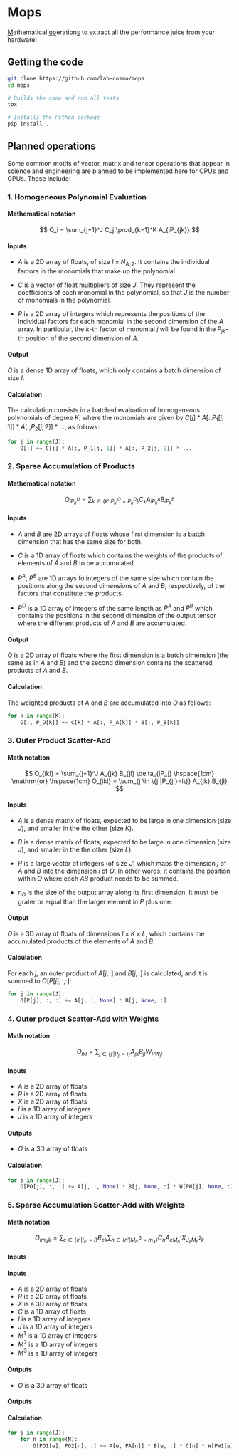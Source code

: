 # Mops

<u>M</u>athematical <u>op</u>eration<u>s</u> to extract all the performance juice from your hardware!

## Getting the code

```bash
git clone https://github.com/lab-cosmo/mops
cd mops

# Builds the code and run all tests
tox

# Installs the Python package
pip install .
```


## Planned operations

Some common motifs of vector, matrix and tensor operations that appear in
science and engineering are planned to be implemented here for CPUs and GPUs.
These include:

### 1. Homogeneous Polynomial Evaluation

#### Mathematical notation

$$ O_i = \sum_{j=1}^J C_j \prod_{k=1}^K A_{iP_{jk}} $$

#### Inputs

- $A$ is a 2D array of floats, of size $I \times N_{A,2}$. It contains the individual factors in the monomials that make up the polynomial.

- $C$ is a vector of float multipliers of size $J$. They represent the coefficients of each monomial in the polynomial, so that $J$ is the number of monomials in the polynomial.

- $P$ is a 2D array of integers which represents the positions of the individual factors for each monomial in the second dimension of the $A$ array. In particular, the $k$-th factor of monomial $j$ will be found in the $P_{jk}$-th position of the second dimension of $A$.

#### Output

$O$ is a dense 1D array of floats, which only contains a batch dimension of size $I$.

#### Calculation

The calculation consists in a batched evaluation of homogeneous polynomials of degree $K$, where the monomials are given by $C[j] * A[:, P_1[j, 1]] * A[:, P_2[j, 2]] * \dots$, as follows:

```python
for j in range(J):
    O[:] += C[j] * A[:, P_1[j, 1]] * A[:, P_2[j, 2]] * ...
```

### 2. Sparse Accumulation of Products

#### Mathematical notation

$$ O_{iP_k^O} = \sum_{k \in \{k'|P^O_{k'}=P^O_k\}} C_k A_{iP_k^A} B_{iP_k^B} $$

#### Inputs

- $A$ and $B$ are 2D arrays of floats whose first dimension is a batch dimension that has the same size for both. 

- $C$ is a 1D array of floats which contains the weights of the products of elements of $A$ and $B$ to be accumulated.

- $P^A$, $P^B$ are 1D arrays fo integers of the same size which contain the positions along the second dimensions of $A$ and $B$, respectively, of the factors that constitute the products.

- $P^O$ is a 1D array of integers of the same length as $P^A$ and $P^B$ which contains the positions in the second dimension of the output tensor where the different products of $A$ and $B$ are accumulated.

#### Output

$O$ is a 2D array of floats where the first dimension is a batch dimension (the same as in $A$ and $B$) and the second dimension contains the scattered products of $A$ and $B$.

#### Calculation

The weighted products of $A$ and $B$ are accumulated into $O$ as follows:

```python
for k in range(K):
    O[:, P_O[k]] += C[k] * A[:, P_A[k]] * B[:, P_B[k]]
```

### 3. Outer Product Scatter-Add

#### Math notation

$$ O_{ikl} = \sum_{j=1}^J A_{jk} B_{jl} \delta_{iP_j} \hspace{1cm} \mathrm{or} \hspace{1cm} O_{ikl} = \sum_{j \in \{j'|P_{j'}=i\}} A_{jk} B_{jl} $$

#### Inputs

- $A$ is a dense matrix of floats, expected to be large in one dimension
  (size $J$), and smaller in the the other (size $K$).

- $B$ is a dense matrix of floats, expected to be large in one dimension
  (size $J$), and smaller in the the other (size $L$).

- $P$ is a large vector of integers (of size $J$) which maps the dimension $j$ of $A$ and $B$ into the dimension $i$ of $O$. In other words, it contains the position within $O$ where each $AB$ product needs to be summed.

- $n_O$ is the size of the output array along its first dimension. It must be grater or equal than the larger element in $P$ plus one.

#### Output

$O$ is a 3D array of floats of dimensions $I \times K \times L$, which contains the accumulated products of the elements of $A$ and $B$.

#### Calculation

For each $j$, an outer product of $A[j, :]$ and $B[j, :]$ is calculated, and it is summed to $O[P[j], :, :]$:

```python
for j in range(J):
    O[P[j], :, :] += A[j, :, None] * B[j, None, :]
```

### 4. Outer product Scatter-Add with Weights

#### Math notation

$$ O_{ikl} = \sum_{j \in \{j'|P_{j'}=i\}} A_{jk} B_{jl} W_{{PW_j}l} $$

#### Inputs

- $A$ is a 2D array of floats
- $R$ is a 2D array of floats
- $X$ is a 2D array of floats
- $I$ is a 1D array of integers 
- $J$ is a 1D array of integers 

#### Outputs

- $O$ is a 3D array of floats

#### Calculation

```python
for j in range(J):
    O[PO[j], :, :] += A[j, :, None] * B[j, None, :] * W[PW[j], None, :]
```

### 5. Sparse Accumulation Scatter-Add with Weights

#### Math notation

$$ O_{i{m_3}k} = \sum_{e \in \{e'|I_{e'}=i\}} R_{ek} \sum_{n \in \{n'|M^3_{n'}=m_3\}} C_n A_{e{M_n^1}} X_{{J_e}{M_n^2}k} $$

#### Inputs

#### Inputs

- $A$ is a 2D array of floats
- $R$ is a 2D array of floats
- $X$ is a 3D array of floats
- $C$ is a 1D array of floats
- $I$ is a 1D array of integers 
- $J$ is a 1D array of integers 
- $M^1$ is a 1D array of integers 
- $M^2$ is a 1D array of integers 
- $M^3$ is a 1D array of integers 

#### Outputs

- $O$ is a 3D array of floats

#### Outputs

#### Calculation

```python
for j in range(J):
    for n in range(N):
        O[PO1[e], PO2[n], :] += A[e, PA[n]] * B[e, :] * C[n] * W[PW1[e], PW2[n], :]
```
